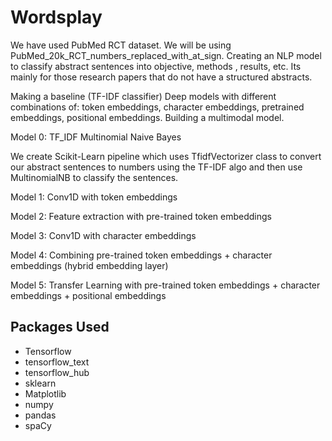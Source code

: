 # Wordsplay

We have used PubMed RCT dataset.
We will be using PubMed_20k_RCT_numbers_replaced_with_at_sign.
Creating an NLP model to classify abstract sentences into objective, methods , results, etc. Its mainly for those research papers that do not have a structured abstracts.

Making a baseline (TF-IDF classifier)
Deep models with different combinations of: token embeddings, character embeddings, pretrained embeddings, positional embeddings.
Building a multimodal model.

Model 0: TF_IDF Multinomial Naive Bayes

We create Scikit-Learn pipeline which uses TfidfVectorizer class to convert our abstract sentences to numbers using the TF-IDF algo and then use MultinomialNB to classify the sentences.

Model 1: Conv1D with token embeddings



Model 2: Feature extraction with pre-trained token embeddings

Model 3: Conv1D with character embeddings

Model 4: Combining pre-trained token embeddings + character embeddings (hybrid embedding layer)

Model 5: Transfer Learning with pre-trained token embeddings + character embeddings + positional embeddings

## Packages Used
- Tensorflow
- tensorflow_text
- tensorflow_hub
- sklearn
- Matplotlib
- numpy
- pandas
- spaCy
